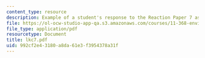 ```yaml
---
content_type: resource
description: Example of a student's response to the Reaction Paper 7 assignment.
file: https://ol-ocw-studio-app-qa.s3.amazonaws.com/courses/11-368-environmental-justice-fall-2004/992cf2e43180a8da61e3f3954378a31f_lkc7.pdf
file_type: application/pdf
resourcetype: Document
title: lkc7.pdf
uid: 992cf2e4-3180-a8da-61e3-f3954378a31f
---
```

